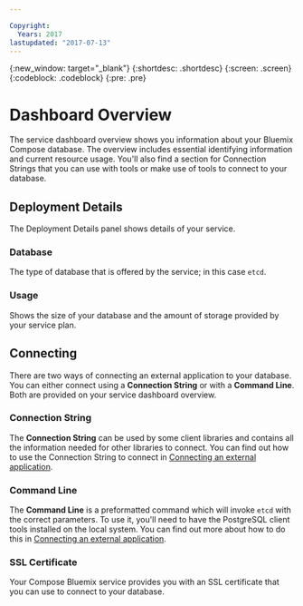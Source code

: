 ```yaml
---

Copyright:
  Years: 2017
lastupdated: "2017-07-13"
---
```


{:new_window: target="_blank"}
{:shortdesc: .shortdesc}
{:screen: .screen}
{:codeblock: .codeblock}
{:pre: .pre}

# Dashboard Overview

The service dashboard overview shows you information about your Bluemix Compose database. The overview includes essential identifying information and current resource usage. You'll also find a section for Connection Strings that you can use with tools or make use of tools to connect to your database.

## Deployment Details

The Deployment Details panel shows details of your service.

### Database

The type of database that is offered by the service; in this case `etcd`.

### Usage

Shows the size of your database and the amount of storage provided by your service plan.

## Connecting

There are two ways of connecting an external application to your database. You can either connect using a **Connection String** or with a **Command Line**. Both are provided on your service dashboard overview.

### Connection String

The **Connection String** can be used by some client libraries and contains all the information needed for other libraries to connect. You can find out how to use the Connection String to connect in [Connecting an external application](./connecting-external.html).

### Command Line

The **Command Line** is a preformatted command which will invoke `etcd` with the correct parameters. To use it, you'll need to have the PostgreSQL client tools installed on the local system. You can find out more about how to do this in [Connecting an external application](./connecting-external.html).

### SSL Certificate

Your Compose Bluemix service provides you with an SSL certificate that you can use to connect to your database.